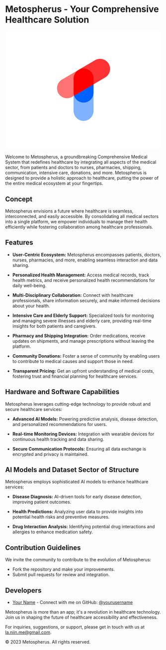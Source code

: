 # Metospherus - Your Comprehensive Healthcare Solution

<p align="center">
  <img src="https://raw.githubusercontent.com/Moluccus-inc/Metospherus/master/app/src/main/res/drawable/metospherus.png" alt="Metospherus Logo"/>
</p>

Welcome to Metospherus, a groundbreaking Comprehensive Medical System that redefines healthcare by integrating all aspects of the medical sector, from patients and doctors to nurses, pharmacies, shipping, communication, intensive care, donations, and more. Metospherus is designed to provide a holistic approach to healthcare, putting the power of the entire medical ecosystem at your fingertips.

## Concept

Metospherus envisions a future where healthcare is seamless, interconnected, and easily accessible. By consolidating all medical sectors into a single platform, we empower individuals to manage their health efficiently while fostering collaboration among healthcare professionals.

## Features

- **User-Centric Ecosystem:** Metospherus encompasses patients, doctors, nurses, pharmacies, and more, enabling seamless interaction and data sharing.

- **Personalized Health Management:** Access medical records, track health metrics, and receive personalized health recommendations for daily well-being.

- **Multi-Disciplinary Collaboration:** Connect with healthcare professionals, share information securely, and make informed decisions about your health.

- **Intensive Care and Elderly Support:** Specialized tools for monitoring and managing severe illnesses and elderly care, providing real-time insights for both patients and caregivers.

- **Pharmacy and Shipping Integration:** Order medications, receive updates on shipments, and manage prescriptions without leaving the platform.

- **Community Donations:** Foster a sense of community by enabling users to contribute to medical causes and support those in need.

- **Transparent Pricing:** Get an upfront understanding of medical costs, fostering trust and financial planning for healthcare services.

## Hardware and Software Capabilities

Metospherus leverages cutting-edge technology to provide robust and secure healthcare services:

- **Advanced AI Models:** Powering predictive analysis, disease detection, and personalized recommendations for users.

- **Real-time Monitoring Devices:** Integration with wearable devices for continuous health tracking and data sharing.

- **Secure Communication Protocols:** Ensuring all data exchange is encrypted and privacy is maintained.

## AI Models and Dataset Sector of Structure

Metospherus employs sophisticated AI models to enhance healthcare services:

- **Disease Diagnosis:** AI-driven tools for early disease detection, improving patient outcomes.

- **Health Predictions:** Analyzing user data to provide insights into potential health risks and preventive measures.

- **Drug Interaction Analysis:** Identifying potential drug interactions and allergies to enhance medication safety.

## Contribution Guidelines

We invite the community to contribute to the evolution of Metospherus:

- Fork the repository and make your improvements.
- Submit pull requests for review and integration.

## Developers

- [Your Name](https://github.com/yourusername) - Connect with me on GitHub: [@yourusername](https://github.com/yourusername)

Metospherus is more than an app; it's a revolution in healthcare technology. Join us in shaping the future of healthcare accessibility and effectiveness.

For inquiries, suggestions, or support, please get in touch with us at la.niin.me@gmail.com.

© 2023 Metospherus. All rights reserved.
